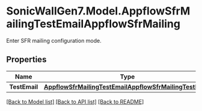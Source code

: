 # SonicWallGen7.Model.AppflowSfrMailingTestEmailAppflowSfrMailing
Enter SFR mailing configuration mode.

## Properties

Name | Type | Description | Notes
------------ | ------------- | ------------- | -------------
**TestEmail** | [**AppflowSfrMailingTestEmailAppflowSfrMailingTestEmail**](AppflowSfrMailingTestEmailAppflowSfrMailingTestEmail.md) |  | [optional] 

[[Back to Model list]](../README.md#documentation-for-models) [[Back to API list]](../README.md#documentation-for-api-endpoints) [[Back to README]](../README.md)

